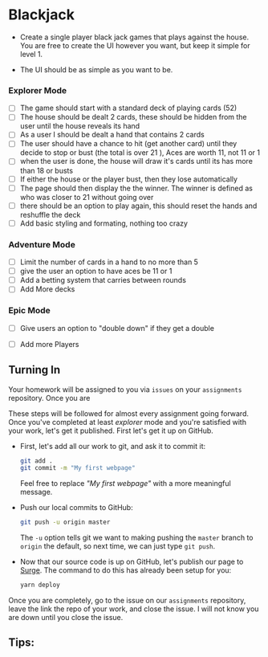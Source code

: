# Blackjack


- Create a single player black jack games that plays against the house. You  are free to create the UI however you want, but keep it simple for level 1.

- The UI should be as simple as you want to be. 

### Explorer Mode
- [ ] The game should start with a standard deck of playing cards (52) 
- [ ] The house should be dealt 2 cards, these should be hidden from the user until the house reveals its hand
- [ ] As a user I should be dealt a hand that contains 2 cards   
- [ ] The user should have a chance to hit (get another card) until they decide to stop or bust (the total is over 21 ), Aces are worth 11, not 11 or 1 
- [ ] when the user is done, the house will draw it's cards until its has more than 18 or busts
- [ ] If either the house or the player bust, then they lose automatically
- [ ] The page should then display the the winner. The winner is defined as who was closer to 21 without going over 
- [ ] there should be an option to play again, this should reset the hands and reshuffle the deck
- [ ] Add basic styling and formating, nothing too crazy

### Adventure Mode

- [ ] Limit the number of cards in a hand to no more than 5
- [ ] give the user an option to have aces be 11 or 1
- [ ] Add a betting system that carries between rounds
- [ ] Add More decks  

### Epic Mode

- [ ] Give users an option to "double down" if they get a double
- [ ] Add more Players




## Turning In

Your homework will be assigned to you via `issues` on your `assignments` repository. Once you are

These steps will be followed for almost every assignment going forward. Once you've completed at least _explorer_ mode and you're satisfied with your work, let's get it published. First let's get it up on GitHub.

- First, let's add all our work to git, and ask it to commit it:

  ```sh
  git add .
  git commit -m "My first webpage"
  ```

  Feel free to replace _"My first webpage"_ with a more meaningful message.

- Push our local commits to GitHub:

  ```sh
  git push -u origin master
  ```

  The `-u` option tells git we want to making pushing the `master` branch to `origin` the default, so next time, we can just type `git push`.

- Now that our source code is up on GitHub, let's publish our page to [Surge](https://surge.sh). The command to do this has already been setup for you:

  ```sh
  yarn deploy
  ```

Once you are completely, go to the issue on our `assignments` repository, leave the link the repo of your work, and close the issue. I will not know you are down until you close the issue. 


## Tips: 
